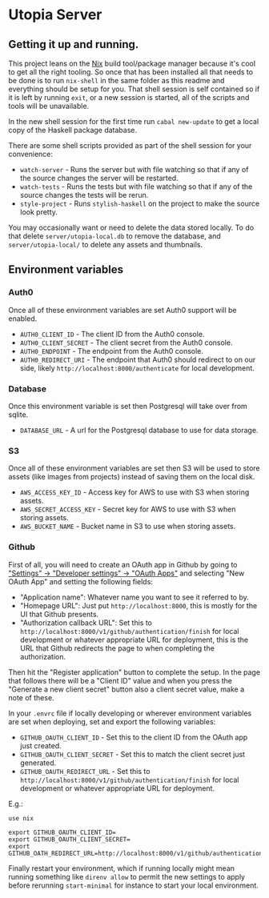 # Utopia Server

## Getting it up and running.

This project leans on the [Nix](https://nixos.org/nix/) build tool/package manager because it's cool to get all the right tooling.
So once that has been installed all that needs to be done is to run `nix-shell` in the same folder as this readme and everything should be setup for you.
That shell session is self contained so if it is left by running `exit`, or a new session is started, all of the scripts and tools will be unavailable.

In the new shell session for the first time run `cabal new-update` to get a local copy of the Haskell package database.

There are some shell scripts provided as part of the shell session for your convenience:

- `watch-server` - Runs the server but with file watching so that if any of the source changes the server will be restarted.
- `watch-tests` - Runs the tests but with file watching so that if any of the source changes the tests will be rerun.
- `style-project` - Runs `stylish-haskell` on the project to make the source look pretty.

You may occasionally want or need to delete the data stored locally. To do that delete `server/utopia-local.db` to remove the database, and `server/utopia-local/` to delete any assets and thumbnails.

## Environment variables

### Auth0

Once all of these environment variables are set Auth0 support will be enabled.

- `AUTH0_CLIENT_ID` - The client ID from the Auth0 console.
- `AUTH0_CLIENT_SECRET` - The client secret from the Auth0 console.
- `AUTH0_ENDPOINT` - The endpoint from the Auth0 console.
- `AUTH0_REDIRECT_URI` - The endpoint that Auth0 should redirect to on our side, likely `http://localhost:8000/authenticate` for local development.

### Database

Once this environment variable is set then Postgresql will take over from sqlite.

- `DATABASE_URL` - A url for the Postgresql database to use for data storage.

### S3

Once all of these environment variables are set then S3 will be used to store assets (like images from projects) instead of saving them on the local disk.

- `AWS_ACCESS_KEY_ID` - Access key for AWS to use with S3 when storing assets.
- `AWS_SECRET_ACCESS_KEY` - Secret key for AWS to use with S3 when storing assets.
- `AWS_BUCKET_NAME` - Bucket name in S3 to use when storing assets.

### Github

First of all, you will need to create an OAuth app in Github by going to ["Settings" -> "Developer settings" -> "OAuth Apps"](https://github.com/settings/applications/new) and selecting "New OAuth App" and setting the following fields:

- "Application name": Whatever name you want to see it referred to by.
- "Homepage URL": Just put `http://localhost:8000`, this is mostly for the UI that Github presents.
- "Authorization callback URL": Set this to `http://localhost:8000/v1/github/authentication/finish` for local development or whatever appropriate URL for deployment, this is the URL that Github redirects the page to when completing the authorization.

Then hit the "Register application" button to complete the setup. In the page that follows there will be a "Client ID" value and when you press the "Generate a new client secret" button also a client secret value,
make a note of these.

In your `.envrc` file if locally developing or wherever environment variables are set when deploying, set and export the following variables:

- `GITHUB_OAUTH_CLIENT_ID` - Set this to the client ID from the OAuth app just created.
- `GITHUB_OAUTH_CLIENT_SECRET` - Set this to match the client secret just generated.
- `GITHUB_OAUTH_REDIRECT_URL` - Set this to `http://localhost:8000/v1/github/authentication/finish` for local development or whatever appropriate URL for deployment.

E.g.:

```plain
use nix

export GITHUB_OAUTH_CLIENT_ID=
export GITHUB_OAUTH_CLIENT_SECRET=
export GITHUB_OATH_REDIRECT_URL=http://localhost:8000/v1/github/authentication/finish
```

Finally restart your environment, which if running locally might mean running something like `direnv allow` to permit the new settings to apply before rerunning `start-minimal` for instance to start your local environment.

